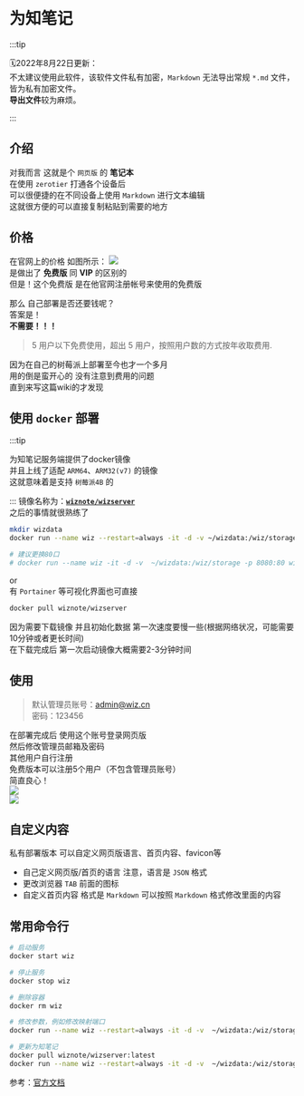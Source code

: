 # 为知笔记

:::tip 

🗓2022年8月22日更新：  
不太建议使用此软件，该软件文件私有加密，`Markdown` 无法导出常规 `*.md` 文件，皆为私有加密文件。  
**导出文件**较为麻烦。  

:::

## 介绍
对我而言 这就是个 `网页版` 的 **笔记本**  
在使用 `zerotier` 打通各个设备后  
可以很便捷的在不同设备上使用 `Markdown` 进行文本编辑  
这就很方便的可以直接复制粘贴到需要的地方  

## 价格
在官网上的价格 如图所示：
![](https://img-1255648810.cos.ap-guangzhou.myqcloud.com/wiki/为知笔记.png)  
是做出了 **免费版** 同 **VIP** 的区别的  
但是！这个免费版 是在他官网注册帐号来使用的免费版  

那么 自己部署是否还要钱呢？  
答案是！  
**不需要！！！**  

>5 用户以下免费使用，超出 5 用户，按照用户数的方式按年收取费用.

因为在自己的树莓派上部署至今也才一个多月  
用的倒是蛮开心的 没有注意到费用的问题  
直到来写这篇wiki的才发现  

## 使用 `docker` 部署
:::tip 

为知笔记服务端提供了docker镜像  
并且上线了适配 `ARM64`、`ARM32(v7)` 的镜像  
这就意味着是支持 `树莓派4B` 的

:::
镜像名称为：**[`wiznote/wizserver`](https://hub.docker.com/r/wiznote/wizserver)**  
之后的事情就很熟练了  
```sh
mkdir wizdata
docker run --name wiz --restart=always -it -d -v ~/wizdata:/wiz/storage -v /etc/localtime:/etc/localtime -p 80:80  wiznote/wizserver

# 建议更换80口
# docker run --name wiz -it -d -v  ~/wizdata:/wiz/storage -p 8080:80 wiznote/wizserver
```
or  
有 `Portainer` 等可视化界面也可直接  
```sh
docker pull wiznote/wizserver
```

因为需要下载镜像 并且初始化数据 第一次速度要慢一些(根据网络状况，可能需要10分钟或者更长时间)  
在下载完成后 第一次启动镜像大概需要2-3分钟时间  

## 使用
>默认管理员账号：admin@wiz.cn  
>密码：123456  

在部署完成后 使用这个账号登录网页版  
然后修改管理员邮箱及密码  
其他用户自行注册  
免费版本可以注册5个用户（不包含管理员账号）  
简直良心！  
![](https://img-1255648810.cos.ap-guangzhou.myqcloud.com/wiki/为知笔记1.png)  
![](https://img-1255648810.cos.ap-guangzhou.myqcloud.com/wiki/为知笔记2.png)  

## 自定义内容
私有部署版本 可以自定义网页版语言、首页内容、favicon等  
- 自己定义网页版/首页的语言  注意，语言是 `JSON` 格式
- 更改浏览器 `TAB` 前面的图标
- 自定义首页内容  格式是 `Markdown` 可以按照 `Markdown` 格式修改里面的内容

## 常用命令行
```sh showLineNumbers
# 启动服务
docker start wiz

# 停止服务
docker stop wiz

# 删除容器
docker rm wiz

# 修改参数，例如修改映射端口
docker run --name wiz --restart=always -it -d -v  ~/wizdata:/wiz/storage -v  /etc/localtime:/etc/localtime -p 80:80 -p 9269:9269/udp  wiznote/wizserver

# 更新为知笔记
docker pull wiznote/wizserver:latest
docker run --name wiz --restart=always -it -d -v  ~/wizdata:/wiz/storage -v  /etc/localtime:/etc/localtime -p 80:80 -p 9269:9269/udp  wiznote/wizserver
```


参考：[官方文档](https://www.wiz.cn/zh-cn/docker)